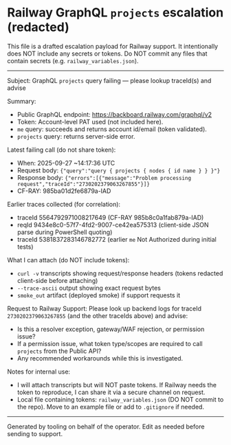 # Railway GraphQL `projects` escalation (redacted)

This file is a drafted escalation payload for Railway support. It intentionally does NOT include any secrets or tokens. Do NOT commit any files that contain secrets (e.g. `railway_variables.json`).

---

Subject: GraphQL `projects` query failing — please lookup traceId(s) and advise

Summary:
- Public GraphQL endpoint: https://backboard.railway.com/graphql/v2
- Token: Account-level PAT used (not included here).
- `me` query: succeeds and returns account id/email (token validated).
- `projects` query: returns server-side error.

Latest failing call (do not share token):
- When: 2025-09-27 ~14:17:36 UTC
- Request body: `{"query":"query { projects { nodes { id name } } }"}`
- Response body: `{"errors":[{"message":"Problem processing request","traceId":"2730202379063267855"}]}`
- CF-RAY: 985ba01d2fe6879a-IAD

Earlier traces collected (for correlation):
- traceId 5564792971008217649 (CF-RAY 985b8c0a1fab879a-IAD)
- reqId 9434e8c0-57f7-4fd2-9007-ce42ea575313 (client-side JSON parse during PowerShell quoting)
- traceId 5381837283146782772 (earlier `me` Not Authorized during initial tests)

What I can attach (do NOT include tokens):
- `curl -v` transcripts showing request/response headers (tokens redacted client-side before attaching)
- `--trace-ascii` output showing exact request bytes
- `smoke_out` artifact (deployed smoke) if support requests it

Request to Railway Support:
Please look up backend logs for traceId `2730202379063267855` (and the other traceIds above) and advise:
- Is this a resolver exception, gateway/WAF rejection, or permission issue?
- If a permission issue, what token type/scopes are required to call `projects` from the Public API?
- Any recommended workarounds while this is investigated.

Notes for internal use:
- I will attach transcripts but will NOT paste tokens. If Railway needs the token to reproduce, I can share it via a secure channel on request.
- Local file containing tokens: `railway_variables.json` (DO NOT commit to the repo). Move to an example file or add to `.gitignore` if needed.

---

Generated by tooling on behalf of the operator. Edit as needed before sending to support.
